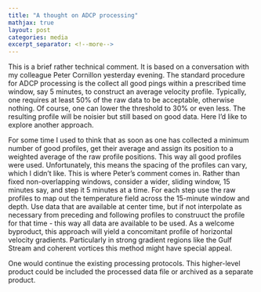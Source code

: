 ```yaml
---
title: "A thought on ADCP processing"
mathjax: true
layout: post
categories: media
excerpt_separator: <!--more-->
---
```


This is a brief rather technical comment. It is based on a conversation with my colleague Peter Cornillon yesterday evening. The standard procedure for ADCP processing is the collect all good pings within a prescribed time window, say 5 minutes, to construct an average velocity profile. Typically, one requires at least 50% of the raw data to be acceptable, otherwise nothing. Of course, one can lower the threshold to 30% or even less. The resulting profile will be noisier but still based on good data. Here I’d like to explore another approach.
 <!--more-->

For some time I used to think that as soon as one has collected a minimum number of good profiles, get their average and assign its position to a weighted average of the raw profile positions. This way all good profiles were used. Unfortunately, this means the spacing of the profiles can vary, which I didn’t like. This is where Peter’s comment comes in. Rather than fixed non-overlapping windows, consider a wider, sliding window, 15 minutes say, and step it 5 minutes at a time. For each step use the raw profiles to map out the temperature field across the 15-minute window and depth. Use data that are available at center time, but if not interpolate as necessary from preceding and following profiles to construuct the profile for that time - this way all data are available to be used. As a welcome byproduct, this approach will yield a concomitant profile of horizontal velocity gradients. Particularly in strong gradient regions like the Gulf Stream and coherent vortices this method might have special appeal. 

One would continue the existing processing protocols. This higher-level product could be included the processed data file or archived as a separate product. 


